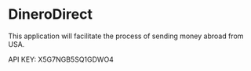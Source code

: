 # DineroDirect
This application will facilitate the process of sending money abroad from USA. 

API KEY: X5G7NGB5SQ1GDWO4
